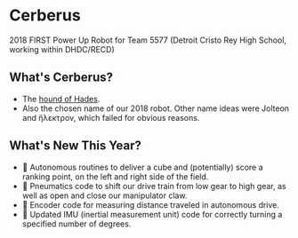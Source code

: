 # Cerberus
2018 FIRST Power Up Robot for Team 5577 (Detroit Cristo Rey High School, working within DHDC/RECD)

## What's Cerberus?
- The [hound of Hades](https://en.wikipedia.org/wiki/Cerberus).
- Also the chosen name of our 2018 robot. Other name ideas were Jolteon and ἤλεκτρον, which failed for obvious reasons.

## What's New This Year?
- 🥅 Autonomous routines to deliver a cube and (potentially) score a ranking point, on the left and right side of the field.
- 🚀 Pneumatics code to shift our drive train from low gear to high gear, as well as open and close our manipulator claw.
- 🚗 Encoder code for measuring distance traveled in autonomous drive.
- 💃 Updated IMU (inertial measurement unit) code for correctly turning a specified number of degrees.
